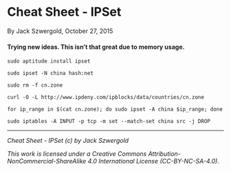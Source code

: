 # Cheat Sheet - IPSet

By Jack Szwergold, October 27, 2015

#### Trying new ideas. This isn’t that great due to memory usage.

	sudo aptitude install ipset
	
	sudo ipset -N china hash:net
	
	sudo rm -f cn.zone
	
	curl -O -L http://www.ipdeny.com/ipblocks/data/countries/cn.zone
	
	for ip_range in $(cat cn.zone); do sudo ipset -A china $ip_range; done
	
	sudo iptables -A INPUT -p tcp -m set --match-set china src -j DROP

***

*Cheat Sheet - IPSet (c) by Jack Szwergold*

*This work is licensed under a Creative Commons Attribution-NonCommercial-ShareAlike 4.0 International License (CC-BY-NC-SA-4.0).*
